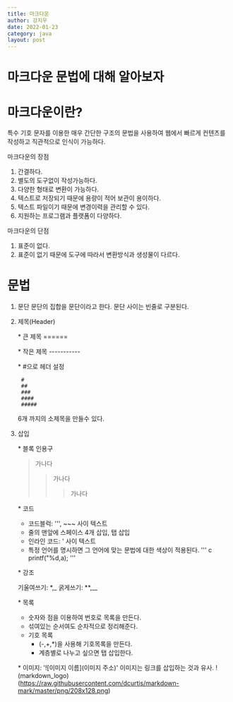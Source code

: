 ```yaml
---
title: 마크다운
author: 강지우
date: 2022-01-23
category: java
layout: post
---
```

마크다운 문법에 대해 알아보자
=========
# 마크다운이란?

특수 기호 문자를 이용한 매우 간단한 구조의 문법을 사용하여 웹에서 빠르게 컨텐츠를 작성하고 직관적으로 인식이 가능하다.

마크다운의 장점

1. 간결하다.
2. 별도의 도구없이 작성가능하다.
3. 다양한 형태로 변환이 가능하다.
4. 텍스트로 저장되기 때문에 용량이 적어 보관이 용이하다.
5. 텍스트 파일이기 때문에 변경이력을 관리할 수 있다.
6. 지원하는 프로그램과 플랫폼이 다양하다.

마크다운의 단점

1. 표준이 없다.
2. 표준이 없기 때문에 도구에 따라서 변환방식과 생성물이 다르다.

# 문법

1. 문단 
    문단의 집합을 문단이라고 한다.
    문단 사이는 빈줄로 구분된다.

2. 제목(Header)

    \* 큰 제목
        ======

    \* 작은 제목
        -----------

    \* #으로 헤더 설정

        #
        ##
        ###
        ####
        #####    
    6개 까지의 소제목을 만들수 있다.

3. 삽입

    \* 블록 인용구

     > 가나다
     >> 가나다
     >>> 가나다
        
    \* 코드
    
     - 코드블럭: ''', \~\~~ 사이 텍스트
     - 줄의 맨앞에 스페이스 4개 삽입, 탭 삽입
     - 인라인 코드: \' 사이 텍스트
     - 특정 언어를 명시하면 그 언어에 맞는 문법에 대한 색상이 적용된다.
        ''' c
        printf("%d,a);
        '''
    
    \* 강조

    기울여쓰기: \*,\_
    굵게쓰기: \*\*,\_\_

    \* 목록

    - 숫자와 점을 이용하여 번호로 목록을 만든다. 
    - 섞여있는 순서여도 순차적으로 정리해준다.
    - 기호 목록
        * (-,+,\*)을 사용해 기호목록을 만든다.
        * 계층별로 나누고 싶으면 탭 삽입한다.
    
    \* 이미지: '![이미지 이름](이미지 주소)'
이미지는 링크를 삽입하는 것과 유사.
!(markdown_logo)(https://raw.githubusercontent.com/dcurtis/markdown-mark/master/png/208x128.png)

             
    
         


    
            